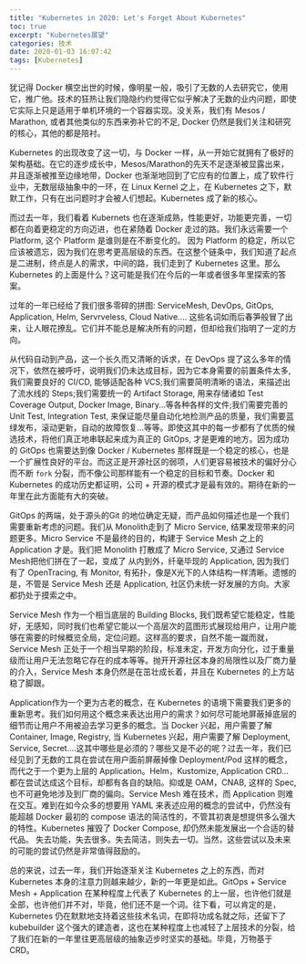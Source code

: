 ```yaml
---
title: "Kubernetes in 2020: Let's Forget About Kubernetes"
toc: true
excerpt: "Kubernetes展望"
categories: 技术
date: 2020-01-03 16:07:42
tags: [Kubernetes]
---
```


犹记得 Docker 横空出世的时候，像明星一般，吸引了无数的人去研究它，使用它，推广他。技术的狂热让我们隐隐约约觉得它似乎解决了无数的业内问题，即使它实际上只是适用于单机环境的一个容器实现。没关系，我们有 Mesos / Marathon, 或者其他类似的东西来弥补它的不足, Docker 仍然是我们关注和研究的核心，其他的都是陪衬。

Kubernetes 的出现改变了这一切，与 Docker 一样，从一开始它就拥有了极好的架构基础。在它的逐步成长中，Mesos/Marathon的先天不足逐渐被显露出来，并且逐渐被推至边缘地带，Docker 也渐渐地回到了它应有的位置上，成了软件行业中，无数层级抽象中的一环，在 Linux  Kernel 之上，在 Kubernetes 之下，默默工作，只有在出问题时才会被人们想起。Kubernetes 成了新的核心。

而过去一年，我们看着 Kubernets 也在逐渐成熟，性能更好，功能更完善，一切都在向着更稳定的方向迈进，也在紧随着 Docker 走过的路。我们永远需要一个 Platform,  这个 Platform 是谁则是在不断变化的。 因为 Platform 的稳定，所以它应该被遗忘，因为我们在思考更高层级的东西。在这整个链条中，我们知道了起点是二进制，终点是人的需求，中间的路，我们走到了 Kubernetes 这里。那么 Kubernetes 的上面是什么？这可能是我们在今后的一年或者很多年里探索的答案。

过年的一年已经给了我们很多零碎的拼图: ServiceMesh, DevOps, GitOps, Application, Helm, Servrveless, Cloud Native.... 这些名词如雨后春笋般冒了出来，让人眼花撩乱。它们并不能总是解决所有的问题，但却给我们指明了一定的方向。

从代码自动到产品，这一个长久而又清晰的诉求，在 DevOps 提了这么多年的情况下，依然在被呼吁，说明我们仍未达成目标，因为它本身需要的前置条件太多, 我们需要良好的 CI/CD, 能够适配各种 VCS;我们需要简明清晰的语法，来描述出了流水线的 Steps;我们需要统一的 Artifact Storage, 用来存储诸如 Test Coverage Output, Docker Image, Binary...等各种各样的文件;我们需要完善的 Unit Test, Integration Test, 来保证能尽量自动化地检测产品的质量，我们需要蓝绿发布，滚动更新，自动的故障恢复...等等。即使这其中的每一步都有了优质的候选技术，将他们真正地串联起来成为真正的 GitOps, 才是更难的地方。因为成功的 GitOps 也需要达到像 Docker / Kubernetes 那样既是一个稳定的核心，也是一个扩展性良好的平台。而这正是开源社区的弱项，人们更容易被技术的偏好分心而不断 `fork` 分裂，而不像公司那样能有一个稳定的目标和节奏。Docker 和 Kubernetes 的成功历史都证明，公司 + 开源的模式才是最有效的。期待在新的一年里在此方面能有大的突破。

GitOps 的两端，处于源头的Git 的地位确定无疑，而产品如何描述也是一个我们需要重新考虑的问题。我们从 Monolith走到了 Micro Service, 结果发现带来的问题更多。Micro Service 不是最终的目的，构建于 Service Mesh 之上的 Application 才是。我们把 Monolith 打散成了 Micro Service, 又通过 Service Mesh把他们拼在了一起，变成了 从内到外，纤毫毕现的 Application, 因为我们有了 OpenTracing, 有 Monitor, 有拓扑，像是X光下的人体结构一样清晰。遗憾的是，不管是 Service Mesh 还是 Application, 社区仍未统一好发展的方向。大家都扔处于摸索之中。

Service Mesh 作为一个相当底层的 Building Blocks, 我们既希望它能稳定，性能好，无感知，同时我们也希望它能以一个高层次的蓝图形式展现给用户，让用户能够在需要的时候概览全局，定位问题。这样高的要求，自然不能一蹴而就，Service Mesh 正处于一个相当早期的阶段，标准未定，开发方向分化，过于重量级而让用户无法忽略它存在的成本等等。抛开开源社区本身的局限性以及厂商力量的介入，Service Mesh 本身仍然是在茁壮成长着，并且在 Kubernetes 的上方站稳了脚跟。

Application作为一个更为古老的概念，在 Kubernetes 的语境下需要我们更多的重新思考。我们如何用这个概念来表达出用户的需求？如何尽可能地屏蔽掉底层的细节而让用户不用被迫去学习更多的概念。当 Docker 兴起，用户需要了解 Container, Image, Registry, 当 Kubernetes 兴起，用户需要了解 Deployment, Service, Secret....这其中哪些是必须的？哪些又是不必的呢？过去一年，我们已经见到了无数的工具在尝试在用户面前屏蔽掉像 Deployment/Pod 这样的概念，而代之于一个更为上层的 Application。Helm，Kustomize, Application CRD...都在尝试达成这个目标，却都有各自的缺陷。抑或是 OAM，CNAB, 这样的 Spec, 也不可避免地涉及到厂商的偏向。Service Mesh 难在技术，而 Application 则难在交互。难到在如今众多的想要用 YAML 来表述应用的概念的尝试中，仍然没有能超越 Docker 最初的 compose 语法的简洁性的，不管其初衷是想提供多么强大的特性。Kubernetes 摧毁了 Docker Compose, 却仍然未能发展出一个合适的替代品。 失去功能，失去很多。失去简洁，则失去一切。当然，这些尝试以及未来的可能的尝试仍然是非常值得鼓励的。

总的来说，过去一年，我们开始逐渐关注 Kubernetes 之上的东西，而对 Kubernetes 本身的注意力则越来越少，新的一年更是如此。GitOps + Service Mesh + Application 在某种程度上代表了 Kubernetes 的上一层，也许他们就是全部，也许他们并不对，毕竟，他们还不是一个词。往下看，可以肯定的是，Kubernetes 仍在默默地支持着这些技术名词，在即将功成名就之际，还留下了 kubebuilder 这个强大的建造者，这也在某种程度上也减轻了上层技术的分裂，给了我们在新的一年里往更高层级的抽象迈步时坚实的基础。毕竟，万物基于CRD。

































